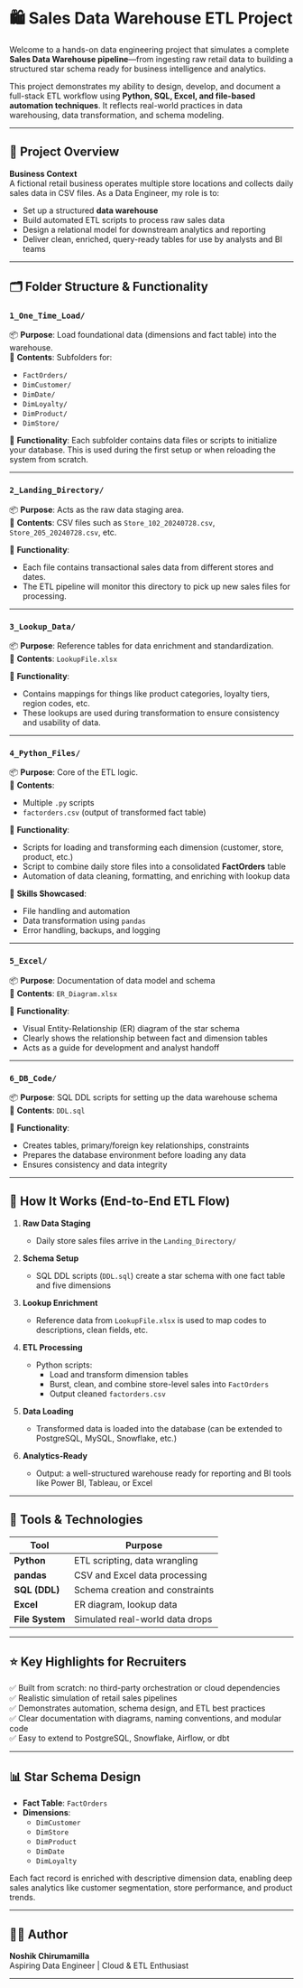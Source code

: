 # 🛍️ Sales Data Warehouse ETL Project

Welcome to a hands-on data engineering project that simulates a complete **Sales Data Warehouse pipeline**—from ingesting raw retail data to building a structured star schema ready for business intelligence and analytics.  

This project demonstrates my ability to design, develop, and document a full-stack ETL workflow using **Python, SQL, Excel, and file-based automation techniques**. It reflects real-world practices in data warehousing, data transformation, and schema modeling.

---

## 📌 Project Overview

**Business Context**  
A fictional retail business operates multiple store locations and collects daily sales data in CSV files. As a Data Engineer, my role is to:

- Set up a structured **data warehouse**
- Build automated ETL scripts to process raw sales data
- Design a relational model for downstream analytics and reporting
- Deliver clean, enriched, query-ready tables for use by analysts and BI teams

---

## 🗂️ Folder Structure & Functionality

### `1_One_Time_Load/`
📦 **Purpose**: Load foundational data (dimensions and fact table) into the warehouse.  
📄 **Contents**: Subfolders for:
- `FactOrders/`
- `DimCustomer/`
- `DimDate/`
- `DimLoyalty/`
- `DimProduct/`
- `DimStore/`

🔧 **Functionality**:
Each subfolder contains data files or scripts to initialize your database. This is used during the first setup or when reloading the system from scratch.

---

### `2_Landing_Directory/`
📦 **Purpose**: Acts as the raw data staging area.  
📄 **Contents**: CSV files such as `Store_102_20240728.csv`, `Store_205_20240728.csv`, etc.

🔧 **Functionality**:
- Each file contains transactional sales data from different stores and dates.
- The ETL pipeline will monitor this directory to pick up new sales files for processing.

---

### `3_Lookup_Data/`
📦 **Purpose**: Reference tables for data enrichment and standardization.  
📄 **Contents**: `LookupFile.xlsx`

🔧 **Functionality**:
- Contains mappings for things like product categories, loyalty tiers, region codes, etc.
- These lookups are used during transformation to ensure consistency and usability of data.

---

### `4_Python_Files/`
📦 **Purpose**: Core of the ETL logic.  
📄 **Contents**:
- Multiple `.py` scripts
- `factorders.csv` (output of transformed fact table)

🔧 **Functionality**:
- Scripts for loading and transforming each dimension (customer, store, product, etc.)
- Script to combine daily store files into a consolidated **FactOrders** table
- Automation of data cleaning, formatting, and enriching with lookup data

🧠 **Skills Showcased**:
- File handling and automation
- Data transformation using `pandas`
- Error handling, backups, and logging

---

### `5_Excel/`
📦 **Purpose**: Documentation of data model and schema  
📄 **Contents**: `ER_Diagram.xlsx`

🔧 **Functionality**:
- Visual Entity-Relationship (ER) diagram of the star schema
- Clearly shows the relationship between fact and dimension tables
- Acts as a guide for development and analyst handoff

---

### `6_DB_Code/`
📦 **Purpose**: SQL DDL scripts for setting up the data warehouse schema  
📄 **Contents**: `DDL.sql`

🔧 **Functionality**:
- Creates tables, primary/foreign key relationships, constraints
- Prepares the database environment before loading any data
- Ensures consistency and data integrity

---

## 🚀 How It Works (End-to-End ETL Flow)

1. **Raw Data Staging**
   - Daily store sales files arrive in the `Landing_Directory/`

2. **Schema Setup**
   - SQL DDL scripts (`DDL.sql`) create a star schema with one fact table and five dimensions

3. **Lookup Enrichment**
   - Reference data from `LookupFile.xlsx` is used to map codes to descriptions, clean fields, etc.

4. **ETL Processing**
   - Python scripts:
     - Load and transform dimension tables
     - Burst, clean, and combine store-level sales into `FactOrders`
     - Output cleaned `factorders.csv`

5. **Data Loading**
   - Transformed data is loaded into the database (can be extended to PostgreSQL, MySQL, Snowflake, etc.)

6. **Analytics-Ready**
   - Output: a well-structured warehouse ready for reporting and BI tools like Power BI, Tableau, or Excel

---

## 🧰 Tools & Technologies

| Tool | Purpose |
|------|---------|
| **Python** | ETL scripting, data wrangling |
| **pandas** | CSV and Excel data processing |
| **SQL (DDL)** | Schema creation and constraints |
| **Excel** | ER diagram, lookup data |
| **File System** | Simulated real-world data drops |

---

## ⭐ Key Highlights for Recruiters

✅ Built from scratch: no third-party orchestration or cloud dependencies  
✅ Realistic simulation of retail sales pipelines  
✅ Demonstrates automation, schema design, and ETL best practices  
✅ Clear documentation with diagrams, naming conventions, and modular code  
✅ Easy to extend to PostgreSQL, Snowflake, Airflow, or dbt

---

## 📊 Star Schema Design

- **Fact Table**: `FactOrders`
- **Dimensions**:
  - `DimCustomer`
  - `DimStore`
  - `DimProduct`
  - `DimDate`
  - `DimLoyalty`

Each fact record is enriched with descriptive dimension data, enabling deep sales analytics like customer segmentation, store performance, and product trends.

---

## 👨‍💻 Author

**Noshik Chirumamilla**  
Aspiring Data Engineer | Cloud & ETL Enthusiast  

---


